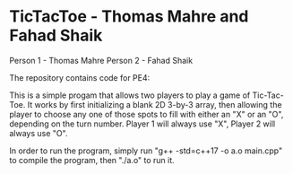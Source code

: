 # TicTacToe - Thomas Mahre and Fahad Shaik

Person 1 - Thomas Mahre
Person 2 - Fahad Shaik

The repository contains code for PE4:

This is a simple progam that allows two players to play a game of Tic-Tac-Toe. It works by first initializing a blank 2D 3-by-3 array, then allowing the player to choose any one of those spots to fill with either an "X" or an "O", depending on the turn number. Player 1 will always use "X", Player 2 will always use "O".

In order to run the program, simply run "g++ -std=c++17 -o a.o main.cpp" to compile the program, then "./a.o" to run it.